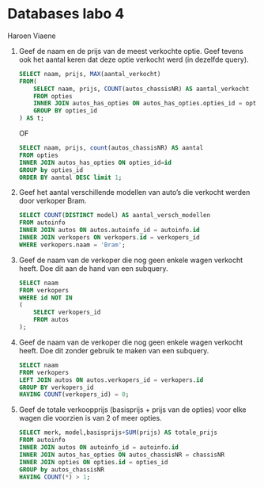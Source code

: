 Databases labo 4
=================

Haroen Viaene

1. Geef de naam en de prijs van de meest verkochte optie. Geef tevens ook het aantal keren dat deze optie verkocht werd (in dezelfde query). 

    ```SQL
    SELECT naam, prijs, MAX(aantal_verkocht)
    FROM(
        SELECT naam, prijs, COUNT(autos_chassisNR) AS aantal_verkocht
        FROM opties
        INNER JOIN autos_has_opties ON autos_has_opties.opties_id = opties.id
        GROUP BY opties_id
    ) AS t;
    ```
    OF
    
    ```SQL
    SELECT naam, prijs, count(autos_chassisNR) AS aantal
    FROM opties
    INNER JOIN autos_has_opties ON opties_id=id
    GROUP by opties_id
    ORDER BY aantal DESC limit 1;
    ```
2. Geef het aantal verschillende modellen van auto’s die verkocht werden door verkoper Bram. 

    ```SQL
    SELECT COUNT(DISTINCT model) AS aantal_versch_modellen
    FROM autoinfo
    INNER JOIN autos ON autos.autoinfo_id = autoinfo.id
    INNER JOIN verkopers ON verkopers.id = verkopers_id
    WHERE verkopers.naam = 'Bram';
    ```

3. Geef de naam van de verkoper die nog geen enkele wagen verkocht heeft. Doe dit aan de hand van een subquery.

    ```SQL
    SELECT naam
    FROM verkopers
    WHERE id NOT IN
    (
        SELECT verkopers_id
        FROM autos
    );
    ```

4. Geef de naam van de verkoper die nog geen enkele wagen verkocht heeft. Doe dit zonder gebruik te maken van een subquery.

    ```SQL
    SELECT naam
    FROM verkopers
    LEFT JOIN autos ON autos.verkopers_id = verkopers.id
    GROUP BY verkopers_id
    HAVING COUNT(verkopers_id) = 0;
    ```

5. Geef de totale verkoopprijs (basisprijs + prijs van de opties) voor elke wagen die voorzien is van 2 of meer opties.

    ```SQL
    SELECT merk, model,basisprijs+SUM(prijs) AS totale_prijs
    FROM autoinfo
    INNER JOIN autos ON autoinfo_id = autoinfo.id
    INNER JOIN autos_has_opties ON autos_chassisNR = chassisNR
    INNER JOIN opties ON opties.id = opties_id
    GROUP by autos_chassisNR
    HAVING COUNT(*) > 1;
    ```
